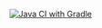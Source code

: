 [![Java CI with Gradle](https://github.com/andrew-pahomov/aqa4-1.1_cashbackhack/actions/workflows/gradle.yml/badge.svg?branch=testng)](https://github.com/andrew-pahomov/aqa4-1.1_cashbackhack/actions/workflows/gradle.yml)